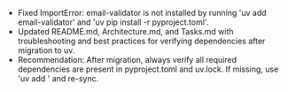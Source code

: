 - Fixed ImportError: email-validator is not installed by running 'uv add email-validator' and 'uv pip install -r pyproject.toml'.
- Updated README.md, Architecture.md, and Tasks.md with troubleshooting and best practices for verifying dependencies after migration to uv.
- Recommendation: After migration, always verify all required dependencies are present in pyproject.toml and uv.lock. If missing, use 'uv add <package>' and re-sync.
